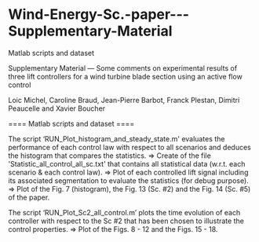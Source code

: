# Wind-Energy-Sc.-paper---Supplementary-Material
Matlab scripts and dataset

Supplementary Material — Some comments on experimental results of three lift controllers for a wind turbine blade section using an active flow control

Loic Michel, Caroline Braud, Jean-Pierre Barbot, Franck Plestan, Dimitri Peaucelle and Xavier Boucher  

==== Matlab scripts and dataset ====

The script ‘RUN_Plot_histogram_and_steady_state.m' evaluates the performance of each control law with respect to all scenarios and deduces the histogram that compares the statistics.
=> Create of the file 'Statistic_all_control_all_sc.txt' that contains all statistical data (w.r.t. each scenario & each control law).
=> Plot of each controlled lift signal including its associated segmentation to evaluate the statistics (for debug purpose).
=> Plot of the Fig. 7 (histogram), the Fig. 13 (Sc. #2) and the Fig. 14 (Sc. #5) of the paper.

The script ‘RUN_Plot_Sc2_all_control.m’ plots the time evolution of each controller with respect to the Sc #2 that has been chosen to illustrate the control properties.
=> Plot of the Figs. 8 - 12 and the Figs. 15 - 18.
